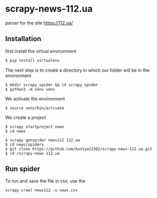 # scrapy-news-112.ua
parser for the site https://112.ua/
## Installation
first install the virtual environment
```bash
$ pip install virtualenv
```

The next step is to create a directory in which our folder will be in the environment
```linux
$ mkdir scrapy_spider && cd scrapy_spider
$ python3 -m venv venv
```
We activate the environment
```linux
$ source venv/bin/activate
```
We create a project
```linux
$ scrapy startproject news
$ cd news
```
```linux
$ scrapy genspider news112 112.ua
$ cd news/spiders
$ git clone https://github.com/kostya12362/scrapy-news-112.ua.git
$ cd /scrapy-news-112.ua
```
## Run spider 
To run and save the file in csv, use the
```linux
scrapy crawl news112 -o news.csv
```
